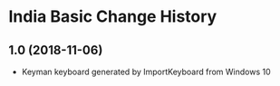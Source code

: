 India Basic Change History
====================

1.0 (2018-11-06)
----------------
* Keyman keyboard generated by ImportKeyboard from Windows 10 

